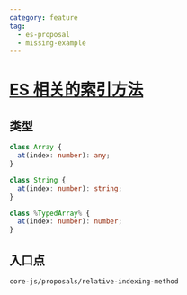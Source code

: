 ```yaml
---
category: feature
tag:
  - es-proposal
  - missing-example
---
```


# [ES 相关的索引方法](https://github.com/tc39/proposal-relative-indexing-method)

## 类型

```ts
class Array {
  at(index: number): any;
}

class String {
  at(index: number): string;
}

class %TypedArray% {
  at(index: number): number;
}
```

## 入口点

```
core-js/proposals/relative-indexing-method
```
